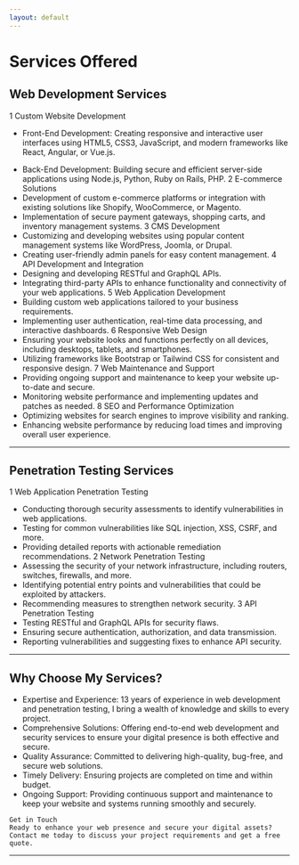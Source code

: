 ```yaml
---
layout: default
---
```

# Services Offered

## Web Development Services

1 Custom Website Development
  *  Front-End Development: Creating responsive and interactive user interfaces using HTML5, CSS3, JavaScript, and modern frameworks like React, Angular,      or Vue.js.
  - Back-End Development: Building secure and efficient server-side applications using Node.js, Python, Ruby on Rails, PHP.
2 E-commerce Solutions
  - Development of custom e-commerce platforms or integration with existing solutions like Shopify, WooCommerce, or Magento.
  - Implementation of secure payment gateways, shopping carts, and inventory management systems.
3 CMS Development
  - Customizing and developing websites using popular content management systems like WordPress, Joomla, or Drupal.
  - Creating user-friendly admin panels for easy content management.
4 API Development and Integration
  - Designing and developing RESTful and GraphQL APIs.
  - Integrating third-party APIs to enhance functionality and connectivity of your web applications.
5 Web Application Development
  - Building custom web applications tailored to your business requirements.
  - Implementing user authentication, real-time data processing, and interactive dashboards.
6 Responsive Web Design
  - Ensuring your website looks and functions perfectly on all devices, including desktops, tablets, and smartphones.
  - Utilizing frameworks like Bootstrap or Tailwind CSS for consistent and responsive design.
7 Web Maintenance and Support
  - Providing ongoing support and maintenance to keep your website up-to-date and secure.
  - Monitoring website performance and implementing updates and patches as needed.
8 SEO and Performance Optimization
  - Optimizing websites for search engines to improve visibility and ranking.
  - Enhancing website performance by reducing load times and improving overall user experience.

* * *

## Penetration Testing Services

1 Web Application Penetration Testing
  *  Conducting thorough security assessments to identify vulnerabilities in web applications.
  *  Testing for common vulnerabilities like SQL injection, XSS, CSRF, and more.
  *  Providing detailed reports with actionable remediation recommendations.
2 Network Penetration Testing
  *  Assessing the security of your network infrastructure, including routers, switches, firewalls, and more.
  *  Identifying potential entry points and vulnerabilities that could be exploited by attackers.
  *  Recommending measures to strengthen network security.
3 API Penetration Testing
  *  Testing RESTful and GraphQL APIs for security flaws.
  *  Ensuring secure authentication, authorization, and data transmission.
  *  Reporting vulnerabilities and suggesting fixes to enhance API security.

* * *

## Why Choose My Services?

*   Expertise and Experience: 13 years of experience in web development and penetration testing, I bring a wealth of knowledge and skills to every project.
*   Comprehensive Solutions: Offering end-to-end web development and security services to ensure your digital presence is both effective and secure.
*   Quality Assurance: Committed to delivering high-quality, bug-free, and secure web solutions.
*   Timely Delivery: Ensuring projects are completed on time and within budget.
*   Ongoing Support: Providing continuous support and maintenance to keep your website and systems running smoothly and securely.


```
Get in Touch
Ready to enhance your web presence and secure your digital assets? Contact me today to discuss your project requirements and get a free quote. 
```
* * *
